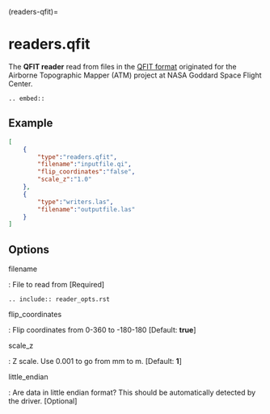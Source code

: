 (readers-qfit)=

# readers.qfit

The **QFIT reader** read from files in the [QFIT format] originated for the
Airborne Topographic Mapper (ATM) project at NASA Goddard Space Flight Center.

```{eval-rst}
.. embed::

```

## Example

```json
[
    {
        "type":"readers.qfit",
        "filename":"inputfile.qi",
        "flip_coordinates":"false",
        "scale_z":"1.0"
    },
    {
        "type":"writers.las",
        "filename":"outputfile.las"
    }
]
```

## Options

filename

: File to read from \[Required\]

```{eval-rst}
.. include:: reader_opts.rst
```

flip_coordinates

: Flip coordinates from 0-360 to -180-180 \[Default: **true**\]

scale_z

: Z scale. Use 0.001 to go from mm to m. \[Default: **1**\]

little_endian

: Are data in little endian format? This should be automatically detected
  by the driver. \[Optional\]

[qfit format]: http://nsidc.org/data/docs/daac/icebridge/ilatm1b/docs/ReadMe.qfit.txt

